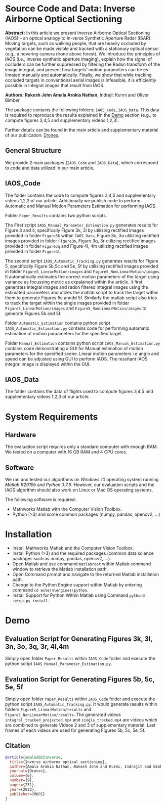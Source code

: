 Source Code and Data: Inverse Airborne Optical Sectioning
====================================================================

**Abstract:**
In this article we present Inverse Airborne Optical Sectioning (IAOS) – an optical analogy to In-verse Synthetic Aperture Radar (ISAR). Moving targets, such as walking people, that are heavily occluded by vegetation can be made visible and tracked with a stationary optical sensor (e.g., a hovering camera drone above forest). We introduce the principles of IAOS (i.e., inverse synthetic aperture imaging), explain how the signal of occluders can be further suppressed by filtering the Radon transform of the image integral, and present how targets’ motion parameters can be es-timated manually and automatically. Finally, we show that while tracking occluded targets in conventional aerial images is infeasible, it is efficiently possible in integral images that result from IAOS. 

**Authors:** **Rakesh John Amala Arokia Nathan**, Indrajit Kurmi and Oliver Bimber

The package contains the following folders: `IAOS_Code`, `IAOS_Data`. 
This data is required to reproduce the results explained in the [Demo](#Demo) section (e.g., to compute figures 3,4,5 and supplementary videos 1,2,3).

Further details can be found in the main article and supplementary material of our publication: [Drones](https://www.mdpi.com/2504-446X/6/9/231#app1-drones-06-00231).


## General Structure
We provide 2 main packages (`IAOS_Code` and `IAOS_Data`), which correspond to code and data utilized in our main article.


## IAOS_Code
The folder contains the code to compute figures 3,4,5 and supplementary videos 1,2,3 of our article. Additionally we publish code to perform Automatic and Manual Motion Parameters Estimation for performing IAOS.

Folder `Paper_Results` contains two python scripts. 

The First script `IAOS_Manual_Parameter_Estimation.py` generates results for Figure 3 and 4, specifically Figure 3k, 3l by utilizing rectified images provided in folder `Figure3k` within `IAOS_Data`, Figure 3n, 3o utilizing rectified images provided in folder `Figure3n`, Figure 3q, 3r utilizing rectified images provided in folder `Figure3q` and Figure 4l, 4m utilizing rectified images provided in folder `Figure4l`.

The second script `IAOS_Automatic_Tracking.py` generates results for Figure 5, specifically Figure 5b,5c and 5e, 5f by utilizing rectified images provided in folder `Figure5_LinearMotion/images` and `Figure5_NonLinearMotion/images`. It automatically estimates the correct motion parameters of the target using variance as focussing metric as expalained within the article. It first generates integral images and radon filtered integral images using the estimated parameters and utizes the matlab script to track the target within them to generate Figures 5c anndd 5f. Similarly the matlab script also tries to track the target within the single images provided in folder `Figure5_LinearMotion/images` and `Figure5_NonLinearMotion/images` to generate Figures 5b and 5f.

Folder `Automatic_Estimation` contains python script `IAOS_Automatic_Estimation.py` contains code for performing automatic estimation of motion paraameters for the specified target. 

Folder `Manual_Estimation` contains python script `IAOS_Manual_Estimation.py` contains code demonstrating a GUI for Manual estimation of motion parameters for the specified scene.
Linear motion parameters i.e angle and speed can be adjusted using GUI to perform IAOS. The resultant IAOS integral image is displayed within the GUI.


## IAOS_Data
The folder contains the data of flights used to compute figures 3,4,5 and supplementary videos 1,2,3 of our article. 


# System Requirements

## Hardware 
The evaluation script requires only a standard computer with enough RAM. We tested on a computer with 16 GB RAM and 4 CPU cores. 

## Software 
We ran and tested our algorithms on *Windows 10* operating system running *Matlab R2019b* and *Python 3.7.9*. However, our evaluation scripts and the IAOS algorithm should also work on Linux or Mac OS operating systems. 

The following software is required:
* Mathworks Matlab with the Computer Vision Toolbox.
* Python (>3) and some common packages (numpy, pandas, opencv2, ...)

# Installation
* Install Mathworks Matlab and the Computer Vision Toolbox. 
* Install Python (>3) and the required packages (common data science packages such as numpy, pandas, opencv2, ...). 
* Open Matlab and use command `matlabroot` within Matlab command window to retrieve the Matlab installation path.
* Open Command prompt and navigate to the returned Matlab installation path. 
* Change to the Python Engine support within Matlab by entering command `cd extern\engines\python`.
* Install Support for Python Within Matlab using Command `python3 setup.py install`.


# Demo
## Evaluation Script for Generating Figures 3k, 3l, 3n, 3o, 3q, 3r, 4l,4m 
Simply open folder `Paper_Results` within `IAOS_Code` folder and execute the python script `IAOS_Manual_Parameter_Estimation.py`.

## Evaluation Script for Generating Figures 5b, 5c, 5e, 5f 
Simply open folder `Paper_Results` within `IAOS_Code` folder and execute the python script `IAOS_Automatic_Tracking.py`. It would generate results within folders `Figure5_LinearMotion/results` and `Figure5_NonLinearMotion/results`. The generated videos  `integral_tracked_projected.mp4` and `single_tracked.mp4` are videos which are combined to generate Videos 2 and 3 of supplementary material. Last frames of each videos are used for generating Figures 5b, 5c, 5e, 5f.


## Citation


```bibtex
@article{amala2022inverse,
  title={Inverse airborne optical sectioning},
  author={Amala Arokia Nathan, Rakesh John and Kurmi, Indrajit and Bimber, Oliver},
  journal={Drones},
  volume={6},
  number={9},
  pages={231},
  year={2022},
  publisher={MDPI}
}
